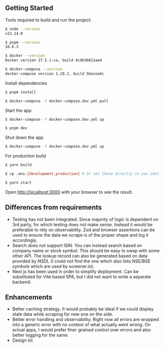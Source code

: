 ## Getting Started

Tools required to build and run the project:

```bash
$ node --version
v22.14.0

$ pnpm --version
10.6.3

$ docker --version
Docker version 27.5.1-ce, build 4c9b3b011ae4

$ docker-compose --version
docker-compose version 1.29.2, build 5becea4c
```

Install dependencies

```bash
$ pnpm install

$ docker-compose -f docker-compose.dev.yml pull
```

Start the app

```bash
$ docker-compose -f docker-compose.dev.yml up

$ pnpm dev
```

Shut down the app

```bash
$ docker-compose -f docker-compose.dev.yml up
```

For production build

```bash
$ yarn build

$ cp .env.{development,production} # Or set these directly in you shell based on the values provided by vercel dashboard.

$ yarn start
```

Open [http://localhost:3000](http://localhost:3000) with your browser to see the result.

## Differences from requirements

- Testing has not been integrated. Since majority of logic is dependent on 3rd party, for which testing does not make sense. Instead it would be preferable to rely on observability. Zod and browser assertions can be used to ensure the data we scrape is of the proper shape and log it accordingly.
- Search does not support ISIN. You can instead search based on company name or stock symbol. This should be easy to swap with some other API. The lookup record can also be generated based on data provided by NSDL (I could not find the one which also lists NSE/BSE symbols which are used by screener.in).
- Next js has been used in order to simplify deployment. Can be substituted for Vite based SPA, but I did not want to write a separate backend.

## Enhancements

- Better caching strategy. It would probably be ideal if we could display stale data while scraping for new one on the side.
- Better error handling and observability. Right now all errors are wrapped into a generic error with no context of what actually went wrong. On actual apps, I would prefer finer grained control over errors and also better logging for the same.
- Design lol.